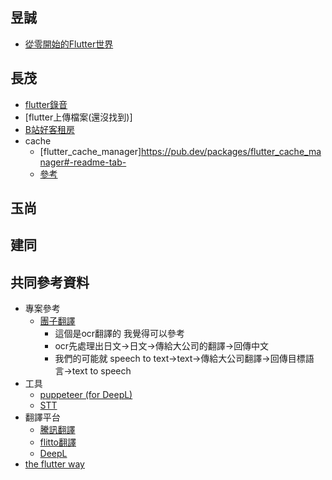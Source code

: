 ## 昱誠
* [從零開始的Flutter世界](https://ithelp.ithome.com.tw/users/20118479/ironman/3025?fbclid=IwAR0nFMUVaDwvgdpZmloWKmfBdqrANitYvFUIRxxPaoY7Ul5r_UuNZq-ED5k)
## 長茂
* [flutter錄音](https://pub.dev/packages/flutter_sound)
* [flutter上傳檔案(還沒找到)]
* [B站好客租房](https://www.bilibili.com/video/BV1fN411f7T5?p=28)
* cache
   * [flutter_cache_manager]https://pub.dev/packages/flutter_cache_manager#-readme-tab-
   * [參考](https://www.gushiciku.cn/pl/pXEP/zh-tw)
 
## 玉尚
## 建同
## 共同參考資料
* 專案參考
   * [團子翻譯](https://github.com/PantsuDango/Dango-Translator) 
       * 這個是ocr翻譯的 我覺得可以參考
       * ocr先處理出日文->日文->傳給大公司的翻譯->回傳中文
       * 我們的可能就 speech to text->text->傳給大公司翻譯->回傳目標語言->text to speech
* 工具
   * [puppeteer (for DeepL)](https://pub.dev/packages/puppeteer?fbclid=IwAR3DI4qiKuTR0_VX08BcrSLln76VwKy5EQczI8fikU_nfJ1-_gvP2ouy-7Y)
   * [STT](https://ithelp.ithome.com.tw/articles/10252078)
* 翻譯平台
   * [騰訊翻譯](https://fanyi.qq.com/)
   * [flitto翻譯](https://zh-tw.flitto.com/language/translation/text)
   * [DeepL](https://www.deepl.com/translator)
* [the flutter way](https://www.youtube.com/channel/UCJm7i4g4z7ZGcJA_HKHLCVw)

